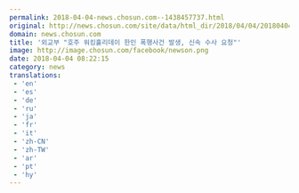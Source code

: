 ```yaml
---
permalink: 2018-04-04-news.chosun.com--1438457737.html
original: http://news.chosun.com/site/data/html_dir/2018/04/04/2018040402025.html
domain: news.chosun.com
title: '외교부 "호주 워킹홀리데이 한인 폭행사건 발생, 신속 수사 요청"'
image: http://image.chosun.com/facebook/newson.png
date: 2018-04-04 08:22:15
category: news
translations: 
 - 'en'
 - 'es'
 - 'de'
 - 'ru'
 - 'ja'
 - 'fr'
 - 'it'
 - 'zh-CN'
 - 'zh-TW'
 - 'ar'
 - 'pt'
 - 'hy'
---
```


